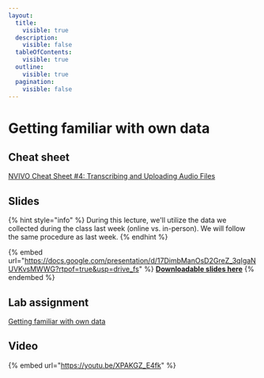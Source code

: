 ```yaml
---
layout:
  title:
    visible: true
  description:
    visible: false
  tableOfContents:
    visible: true
  outline:
    visible: true
  pagination:
    visible: false
---
```


# Getting familiar with own data

## Cheat sheet

[NVIVO Cheat Sheet #4: Transcribing and Uploading Audio Files](https://docs.google.com/document/d/17JNPr7I1wZEHQNEgE7qwb5L3R4SHX8ah?rtpof=true\&usp=drive_fs)

## Slides

{% hint style="info" %}
During this lecture, we'll utilize the data we collected during the class last week (online vs. in-person). We will follow the same procedure as last week.
{% endhint %}

{% embed url="https://docs.google.com/presentation/d/17DimbManOsD2GreZ_3qIgaNUVKvsMWWG?rtpof=true&usp=drive_fs" %}
[**Downloadable slides here**](https://docs.google.com/presentation/d/17DimbManOsD2GreZ_3qIgaNUVKvsMWWG?rtpof=true\&usp=drive_fs)
{% endembed %}

## Lab assignment

[Getting familiar with own data](https://docs.google.com/document/d/17PWTUA-hDWMr92oAN1HdPxkPHgSZcff_?rtpof=true\&usp=drive_fs)

## Video

{% embed url="https://youtu.be/XPAKGZ_E4fk" %}
